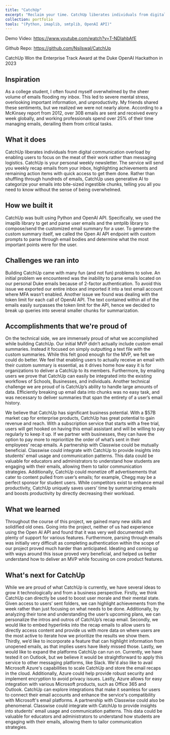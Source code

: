 ```yaml
---
title: "CatchUp"
excerpt: "Reclaim your time. CatchUp liberates individuals from digital communication overload.<br/><img src='/images/CatchUp.jpeg'> (Python, imaplib, smtplib, OpenAI API)"
collection: portfolio
tools: "(Python, imaplib, smtplib, OpenAI API)"
---
```


Demo Video: https://www.youtube.com/watch?v=T-NDlahbAfE

Github Repo: https://github.com/Nsilswal/CatchUp

CatchUp Won the Enterprise Track Award at the Duke OpenAI Hackathon in 2023

## Inspiration
As a college student, I often found myself overwhelmed by the sheer volume of emails flooding my inbox. This led to severe mental stress, overlooking important information, and unproductivity. My friends shared these sentiments, but we realized we were not nearly alone. According to a McKinsey report from 2012, over 30B emails are sent and received every week globally, and working professionals spend over 25% of their time managing emails, derailing them from critical tasks. 

## What it does
CatchUp liberates individuals from digital communication overload by enabling users to focus on the meat of their work rather than messaging logistics. CatchUp is your personal weekly newsletter. The service will send you weekly recap emails from your inbox, highlighting achievements and remaining action items with quick access to get them done. Rather than shuffling through hundreds of emails, CatchUp uses generative AI to categorize your emails into bite-sized ingestible chunks, telling you all you need to know without the sense of being overwhelmed.

## How we built it
CatchUp was built using Python and OpenAI API. Specifically, we used the imaplib library to get and parse user emails and the smtplib library to compose/send the customized email summary for a user. To generate the custom summary itself, we called the Open AI API endpoint with custom prompts to parse through email bodies and determine what the most important points were for the user. 

## Challenges we ran into
Building CatchUp came with many fun (and not fun) problems to solve. An initial problem we encountered was the inability to parse emails located on our personal Duke emails because of 2-factor authentication. To avoid this issue we exported our entire inbox and imported it into a test email account where MFA wasn’t enabled. Another issue we found was dealing with the token limit for each call of OpenAI API.  The text contained within all of the emails easily surpasses the token limit for the API, hence we decided to break up queries into several smaller chunks for summarization. 

## Accomplishments that we're proud of
On the technical side, we are immensely proud of what we accomplished while building CatchUp. Our initial MVP didn’t actually include custom email summaries. Instead it focused on simply outputting a text file with the custom summaries. While this felt good enough for the MVP, we felt we could do better. We feel that enabling users to actually receive an email with their custom summary is essential, as it drives home how easy it is for organizations to deliver a CatchUp to its members. Furthermore, by emailing users we prove that CatchUp can easily be integrated into the existing workflows of Schools, Businesses, and individuals. Another technical challenge we are proud of is CatchUp’s ability to handle large amounts of data. Efficiently breaking up email data into chunks was no easy task, and was necessary to deliver summaries that span the entirety of a user’s email history. 

We believe that CatchUp has significant business potential. With a $57B market cap for enterprise products, CatchUp has great potential to gain revenue and reach. With a subscription service that starts with a free trial, users will get hooked on having this email assistant and will be willing to pay regularly to keep it up. If we partner with businesses, they can have the option to pay more to reprioritize the order of what’s sent in their employees’ recap emails. A partnership with Classwise could be mutually beneficial. Classwise could integrate with CatchUp to provide insights into students' email usage and communication patterns. This data could be valuable for educators and administrators to understand how students are engaging with their emails, allowing them to tailor communication strategies. Additionally, CatchUp could monetize off advertisements that cater to content pulled from user’s emails; for example, Chegg may be a perfect sponsor for student users. While competitors exist to enhance email productivity, CatchUp uniquely saves users’ time by summarizing emails and boosts productivity by directly decreasing their workload. 

## What we learned
Throughout the course of this project, we gained many new skills and solidified old ones. Going into the project, neither of us had experience using the Open AI API and found that it was very well documented with plenty of support for various features. Furthermore, parsing through emails was initially very difficult as completing authentication within the scope of our project proved much harder than anticipated. Ideating and coming up with ways around this issue proved very beneficial, and helped us better understand how to deliver an MVP while focusing on core product features. 

## What's next for CatchUp
While we are proud of what CatchUp is currently, we have several ideas to grow it technologically and from a business perspective. Firstly, we think CatchUp can directly be used to boost user morale and their mental state. Given access to users’ sent folders, we can highlight achievements from the week rather than just focusing on what needs to be done. Additionally, by analyzing their tone and understanding the user’s upcoming plans, we can personalize the intros and outros of CatchUp’s recap email. Secondly, we would like to embed hyperlinks into the recap emails to allow users to directly access content and provide us with more data on where users are the most active to iterate how we prioritize the results we show them. Thirdly, we’d like to incorporate a feature that can highlight information from unopened emails, as that implies users have likely missed those. Lastly, we would like to expand the platforms CatchUp can run on. Currently, we have tested it on Outlook, but we believe it would be straightforward to apply this service to other messaging platforms, like Slack. We'd also like to avail Microsoft Azure's capabilities to scale CatchUp and store the email recaps in the cloud. Additionally, Azure could help provide robust security and implement encryption to avoid privacy issues. Lastly, Azure allows for easy integration with various Microsoft products, such as Office 365 and Outlook. CatchUp can explore integrations that make it seamless for users to connect their email accounts and enhance the service's compatibility with Microsoft's email platforms. A partnership with Classwise could also be phenomenal. Classwise could integrate with CatchUp to provide insights into students' email usage and communication patterns. This data could be valuable for educators and administrators to understand how students are engaging with their emails, allowing them to tailor communication strategies.